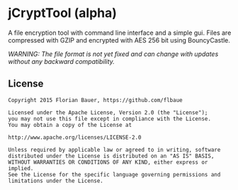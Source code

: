 # jCryptTool (alpha) #

A file encryption tool with command line interface and a simple gui.
Files are compressed with GZIP and encrypted with AES 256 bit using BouncyCastle.

*WARNING: The file format is not yet fixed and can change with updates without any backward compatibility.*

## License ##
    Copyright 2015 Florian Bauer, https://github.com/flbaue

    Licensed under the Apache License, Version 2.0 (the "License");
    you may not use this file except in compliance with the License.
    You may obtain a copy of the License at

    http://www.apache.org/licenses/LICENSE-2.0

    Unless required by applicable law or agreed to in writing, software
    distributed under the License is distributed on an "AS IS" BASIS,
    WITHOUT WARRANTIES OR CONDITIONS OF ANY KIND, either express or implied.
    See the License for the specific language governing permissions and
    limitations under the License.
